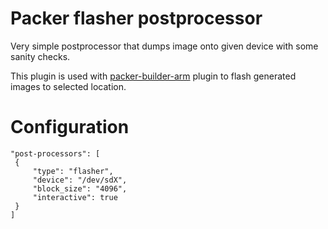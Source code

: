 # Packer flasher postprocessor
Very simple postprocessor that dumps image onto given device with some sanity checks.

This plugin is used with [packer-builder-arm](https://github.com/mkaczanowski/packer-builder-arm) plugin to flash generated images to selected location.

# Configuration
```
"post-processors": [
 {
     "type": "flasher",
     "device": "/dev/sdX",
     "block_size": "4096",
     "interactive": true
 }
]   
```
